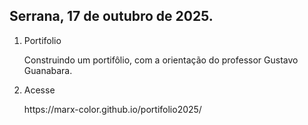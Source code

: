Serrana, 17 de outubro de 2025.
---
1. Portifolio
   <p>Construindo um portifôlio, com a orientação do professor Gustavo Guanabara.</p>
2. Acesse
   <p> https://marx-color.github.io/portifolio2025/ </p>
   

